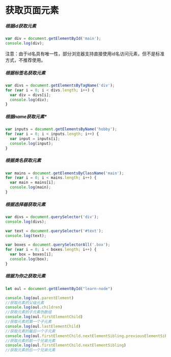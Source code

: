 # 获取页面元素

##### 根据id获取元素

```javascript
var div = document.getElementById('main');
console.log(div);
```

注意：由于id名具有唯一性，部分浏览器支持直接使用id名访问元素，但不是标准方式，不推荐使用。

##### 根据标签名获取元素

```javascript
var divs = document.getElementsByTagName('div');
for (var i = 0; i < divs.length; i++) {
  var div = divs[i];
  console.log(div);
}
```

##### 根据name获取元素*

```javascript
var inputs = document.getElementsByName('hobby');
for (var i = 0; i < inputs.length; i++) {
  var input = inputs[i];
  console.log(input);
}
```

##### 根据类名获取元素

```javascript
var mains = document.getElementsByClassName('main');
for (var i = 0; i < mains.length; i++) {
  var main = mains[i];
  console.log(main);
}
```

##### 根据选择器获取元素

```javascript
var divs = document.querySelector('div');
console.log(divs);

var text = document.querySelector('#text');
console.log(text);

var boxes = document.querySelectorAll('.box');
for (var i = 0; i < boxes.length; i++) {
  var box = boxes[i];
  console.log(box);
}
```

##### 根据为你之获取元素

```js
let oul = document.getElementById("learn-node")

console.log(oul.parentElement)
//获取元素的父级元素
console.log(oul.children)
//获取元素的子元素伪数组
console.log(oul.firstElementChild)
//获取元素的第一个子元素
console.log(oul.lastElementChild)
//获取元素的最后一个子元素
console.log(oul.firstElementChild.nextElementSibling.previousElementSibling)
//获取元素的前一个兄弟元素
console.log(oul.firstElementChild.nextElementSibling)
//获取元素的后一个兄弟元素
```

## 